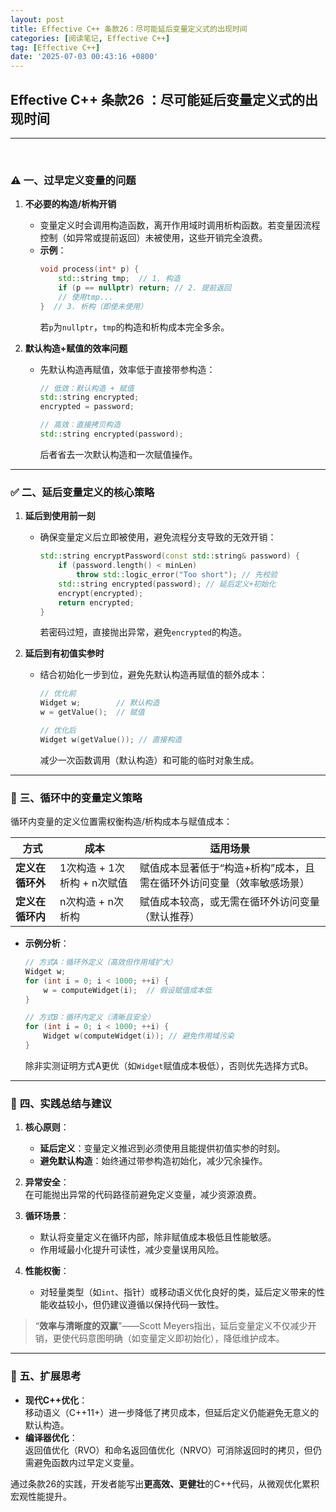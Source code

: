 ```yaml
---
layout: post
title: Effective C++ 条款26：尽可能延后变量定义式的出现时间
categories: [阅读笔记, Effective C++]
tag: [Effective C++]
date: '2025-07-03 00:43:16 +0800'
---
```


## **Effective C++ 条款26 ：尽可能延后变量定义式的出现时间**

---

<br/>

### ⚠️ **一、过早定义变量的问题**

1. **不必要的构造/析构开销**  
   - 变量定义时会调用构造函数，离开作用域时调用析构函数。若变量因流程控制（如异常或提前返回）未被使用，这些开销完全浪费。
   - **示例**：  
     ```cpp
     void process(int* p) {
         std::string tmp;  // 1. 构造
         if (p == nullptr) return; // 2. 提前返回
         // 使用tmp...
     }  // 3. 析构（即使未使用）
     ```
     若`p`为`nullptr`，`tmp`的构造和析构成本完全多余。

2. **默认构造+赋值的效率问题**  
   - 先默认构造再赋值，效率低于直接带参构造：
     ```cpp
     // 低效：默认构造 + 赋值
     std::string encrypted;
     encrypted = password;  

     // 高效：直接拷贝构造
     std::string encrypted(password); 
     ```
     后者省去一次默认构造和一次赋值操作。

---

### ✅ **二、延后变量定义的核心策略**

1. **延后到使用前一刻**  
   - 确保变量定义后立即被使用，避免流程分支导致的无效开销：
     ```cpp
     std::string encryptPassword(const std::string& password) {
         if (password.length() < minLen) 
             throw std::logic_error("Too short"); // 先校验
         std::string encrypted(password); // 延后定义+初始化
         encrypt(encrypted);
         return encrypted;
     }
     ```
     若密码过短，直接抛出异常，避免`encrypted`的构造。

2. **延后到有初值实参时**  
   - 结合初始化一步到位，避免先默认构造再赋值的额外成本：
     ```cpp
     // 优化前
     Widget w;        // 默认构造
     w = getValue();  // 赋值

     // 优化后
     Widget w(getValue()); // 直接构造
     ```
     减少一次函数调用（默认构造）和可能的临时对象生成。

---

### 🔄 **三、循环中的变量定义策略**

循环内变量的定义位置需权衡构造/析构成本与赋值成本：  

| **方式**         | **成本**                    | **适用场景**                                                          |
| ---------------- | --------------------------- | --------------------------------------------------------------------- |
| **定义在循环外** | 1次构造 + 1次析构 + n次赋值 | 赋值成本显著低于“构造+析构”成本，且需在循环外访问变量（效率敏感场景） |
| **定义在循环内** | n次构造 + n次析构           | 赋值成本较高，或无需在循环外访问变量（默认推荐）                      |

- **示例分析**：
  ```cpp
  // 方式A：循环外定义（高效但作用域扩大）
  Widget w;
  for (int i = 0; i < 1000; ++i) {
      w = computeWidget(i);  // 假设赋值成本低
  }

  // 方式B：循环内定义（清晰且安全）
  for (int i = 0; i < 1000; ++i) {
      Widget w(computeWidget(i)); // 避免作用域污染
  }
  ```
  除非实测证明方式A更优（如`Widget`赋值成本极低），否则优先选择方式B。

---

### 💎 **四、实践总结与建议**

1. **核心原则**：  
   - **延后定义**：变量定义推迟到必须使用且能提供初值实参的时刻。
   - **避免默认构造**：始终通过带参构造初始化，减少冗余操作。

2. **异常安全**：  
   在可能抛出异常的代码路径前避免定义变量，减少资源浪费。

3. **循环场景**：  
   - 默认将变量定义在循环内部，除非赋值成本极低且性能敏感。
   - 作用域最小化提升可读性，减少变量误用风险。

4. **性能权衡**：  
   - 对轻量类型（如`int`、指针）或移动语义优化良好的类，延后定义带来的性能收益较小，但仍建议遵循以保持代码一致性。

> “**效率与清晰度的双赢**”——Scott Meyers指出，延后变量定义不仅减少开销，更使代码意图明确（如变量定义即初始化），降低维护成本。

---

### 🚀 **五、扩展思考**

- **现代C++优化**：  
  移动语义（C++11+）进一步降低了拷贝成本，但延后定义仍能避免无意义的默认构造。
- **编译器优化**：  
  返回值优化（RVO）和命名返回值优化（NRVO）可消除返回时的拷贝，但仍需避免函数内过早定义变量。

通过条款26的实践，开发者能写出**更高效、更健壮**的C++代码，从微观优化累积宏观性能提升。
